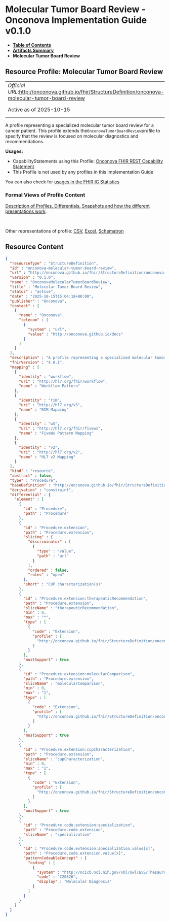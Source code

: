 # Molecular Tumor Board Review - Onconova Implementation Guide v0.1.0

* [**Table of Contents**](toc.md)
* [**Artifacts Summary**](artifacts.md)
* **Molecular Tumor Board Review**

## Resource Profile: Molecular Tumor Board Review 

| | |
| :--- | :--- |
| *Official URL*:http://onconova.github.io/fhir/StructureDefinition/onconova-molecular-tumor-board-review | *Version*:0.1.0 |
| Active as of 2025-10-15 | *Computable Name*:OnconovaMolecularTumorBoardReview |

 
A profile representing a specialized molecular tumor board review for a cancer patient. This profile extends the`OnconovaTumorBoardReview`profile to specify that the review is focused on molecular diagnostics and recommendations. 

**Usages:**

* CapabilityStatements using this Profile: [Onconova FHIR REST Capability Statement](CapabilityStatement-onconova-capability-statement.md)
* This Profile is not used by any profiles in this Implementation Guide

You can also check for [usages in the FHIR IG Statistics](https://packages2.fhir.org/xig/onconova.fhir|current/StructureDefinition/onconova-molecular-tumor-board-review)

### Formal Views of Profile Content

 [Description of Profiles, Differentials, Snapshots and how the different presentations work](http://build.fhir.org/ig/FHIR/ig-guidance/readingIgs.html#structure-definitions). 

 

Other representations of profile: [CSV](StructureDefinition-onconova-molecular-tumor-board-review.csv), [Excel](StructureDefinition-onconova-molecular-tumor-board-review.xlsx), [Schematron](StructureDefinition-onconova-molecular-tumor-board-review.sch) 



## Resource Content

```json
{
  "resourceType" : "StructureDefinition",
  "id" : "onconova-molecular-tumor-board-review",
  "url" : "http://onconova.github.io/fhir/StructureDefinition/onconova-molecular-tumor-board-review",
  "version" : "0.1.0",
  "name" : "OnconovaMolecularTumorBoardReview",
  "title" : "Molecular Tumor Board Review",
  "status" : "active",
  "date" : "2025-10-15T15:04:18+00:00",
  "publisher" : "Onconova",
  "contact" : [
    {
      "name" : "Onconova",
      "telecom" : [
        {
          "system" : "url",
          "value" : "http://onconova.github.io/docs"
        }
      ]
    }
  ],
  "description" : "A profile representing a specialized molecular tumor board review for a cancer patient. This profile extends the `OnconovaTumorBoardReview` profile to specify that the review is focused on molecular diagnostics and recommendations.",
  "fhirVersion" : "4.0.1",
  "mapping" : [
    {
      "identity" : "workflow",
      "uri" : "http://hl7.org/fhir/workflow",
      "name" : "Workflow Pattern"
    },
    {
      "identity" : "rim",
      "uri" : "http://hl7.org/v3",
      "name" : "RIM Mapping"
    },
    {
      "identity" : "w5",
      "uri" : "http://hl7.org/fhir/fivews",
      "name" : "FiveWs Pattern Mapping"
    },
    {
      "identity" : "v2",
      "uri" : "http://hl7.org/v2",
      "name" : "HL7 v2 Mapping"
    }
  ],
  "kind" : "resource",
  "abstract" : false,
  "type" : "Procedure",
  "baseDefinition" : "http://onconova.github.io/fhir/StructureDefinition/onconova-tumor-board-review|0.1.0",
  "derivation" : "constraint",
  "differential" : {
    "element" : [
      {
        "id" : "Procedure",
        "path" : "Procedure"
      },
      {
        "id" : "Procedure.extension",
        "path" : "Procedure.extension",
        "slicing" : {
          "discriminator" : [
            {
              "type" : "value",
              "path" : "url"
            }
          ],
          "ordered" : false,
          "rules" : "open"
        },
        "short" : "CUP characterization(s)"
      },
      {
        "id" : "Procedure.extension:therapeuticRecommendation",
        "path" : "Procedure.extension",
        "sliceName" : "therapeuticRecommendation",
        "min" : 0,
        "max" : "*",
        "type" : [
          {
            "code" : "Extension",
            "profile" : [
              "http://onconova.github.io/fhir/StructureDefinition/onconova-ext-molecular-tumor-board-therapeutic-recommendation|0.1.0"
            ]
          }
        ],
        "mustSupport" : true
      },
      {
        "id" : "Procedure.extension:molecularComparison",
        "path" : "Procedure.extension",
        "sliceName" : "molecularComparison",
        "min" : 0,
        "max" : "1",
        "type" : [
          {
            "code" : "Extension",
            "profile" : [
              "http://onconova.github.io/fhir/StructureDefinition/onconova-ext-molecular-tumor-board-molecular-comparison|0.1.0"
            ]
          }
        ],
        "mustSupport" : true
      },
      {
        "id" : "Procedure.extension:cupCharacterization",
        "path" : "Procedure.extension",
        "sliceName" : "cupCharacterization",
        "min" : 0,
        "max" : "1",
        "type" : [
          {
            "code" : "Extension",
            "profile" : [
              "http://onconova.github.io/fhir/StructureDefinition/onconova-ext-molecular-tumor-board-cup-characterization|0.1.0"
            ]
          }
        ],
        "mustSupport" : true
      },
      {
        "id" : "Procedure.code.extension:specialization",
        "path" : "Procedure.code.extension",
        "sliceName" : "specialization"
      },
      {
        "id" : "Procedure.code.extension:specialization.value[x]",
        "path" : "Procedure.code.extension.value[x]",
        "patternCodeableConcept" : {
          "coding" : [
            {
              "system" : "http://ncicb.nci.nih.gov/xml/owl/EVS/Thesaurus.owl",
              "code" : "C20826",
              "display" : "Molecular Diagnosis"
            }
          ]
        }
      }
    ]
  }
}

```
